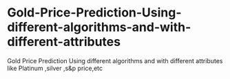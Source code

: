# Gold-Price-Prediction-Using-different-algorithms-and-with-different-attributes
Gold Price Prediction Using different algorithms and with different attributes like Platinum ,silver ,s&amp;p price,etc
